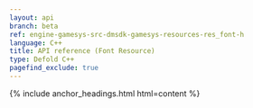 ```yaml
---
layout: api
branch: beta
ref: engine-gamesys-src-dmsdk-gamesys-resources-res_font-h
language: C++
title: API reference (Font Resource)
type: Defold C++
pagefind_exclude: true
---
```

{% include anchor_headings.html html=content %}